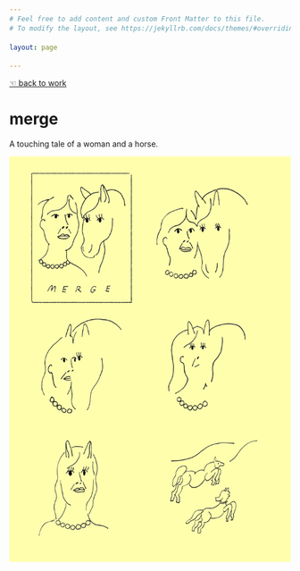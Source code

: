 ```yaml
---
# Feel free to add content and custom Front Matter to this file.
# To modify the layout, see https://jekyllrb.com/docs/themes/#overriding-theme-defaults

layout: page

---
```

[☜ back to work](narratives)  
# merge

A touching tale of a woman and a horse.

![](images/merge.png)
